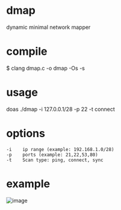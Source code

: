 # dmap
dynamic minimal network mapper

# compile
$ clang dmap.c -o dmap -Os -s

# usage
doas ./dmap -i 127.0.0.1/28 -p 22 -t connect

# options
```
-i    ip range (example: 192.168.1.0/28)
-p    ports (example: 21,22,53,80)
-t    Scan type: ping, connect, sync
```

# example
![image](https://github.com/user-attachments/assets/f5c2b35c-115e-4e45-9289-96aa6f9738d7)
